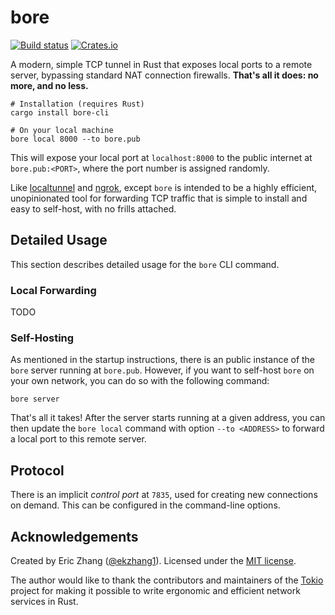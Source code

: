 # bore

[![Build status](https://github.com/ekzhang/bore/workflows/ci/badge.svg)](https://github.com/ekzhang/bore/actions)
[![Crates.io](https://img.shields.io/crates/v/bore-cli.svg)](https://crates.io/crates/bore-cli)

A modern, simple TCP tunnel in Rust that exposes local ports to a remote server, bypassing standard NAT connection firewalls. **That's all it does: no more, and no less.**

```shell
# Installation (requires Rust)
cargo install bore-cli

# On your local machine
bore local 8000 --to bore.pub
```

This will expose your local port at `localhost:8000` to the public internet at `bore.pub:<PORT>`, where the port number is assigned randomly.

Like [localtunnel](https://github.com/localtunnel/localtunnel) and [ngrok](https://ngrok.io/), except `bore` is intended to be a highly efficient, unopinionated tool for forwarding TCP traffic that is simple to install and easy to self-host, with no frills attached.

## Detailed Usage

This section describes detailed usage for the `bore` CLI command.

### Local Forwarding

TODO

### Self-Hosting

As mentioned in the startup instructions, there is an public instance of the `bore` server running at `bore.pub`. However, if you want to self-host `bore` on your own network, you can do so with the following command:

```shell
bore server
```

That's all it takes! After the server starts running at a given address, you can then update the `bore local` command with option `--to <ADDRESS>` to forward a local port to this remote server.

## Protocol

There is an implicit _control port_ at `7835`, used for creating new connections on demand. This can be configured in the command-line options.

## Acknowledgements

Created by Eric Zhang ([@ekzhang1](https://twitter.com/ekzhang1)). Licensed under the [MIT license](LICENSE).

The author would like to thank the contributors and maintainers of the [Tokio](https://tokio.rs/) project for making it possible to write ergonomic and efficient network services in Rust.
